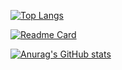 [![Top Langs](https://github-readme-stats.vercel.app/api/top-langs/?username=strogmann)](https://github.com/anuraghazra/github-readme-stats)

[![Readme Card](https://github-readme-stats.vercel.app/api/pin/?username=strogmann&repo=strogmann)](https://github.com/anuraghazra/github-readme-stats)

[![Anurag's GitHub stats](https://github-readme-stats.vercel.app/api?username=strogmann&theme=merko)](https://github.com/anuraghazra/github-readme-stats)
